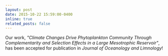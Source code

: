 ```yaml
---
layout: post
date: 2015-10-22 15:59:00-0400
inline: true
related_posts: false
---
```


Our work, <em>"Climate Changes Drive Phytoplankton Community Through Complementarity and Selection Effects in a Large Mesotrophic Reservoir"</em>, has been accepted for publication in <em>Journal of Oceanology and Limnology</em>!


